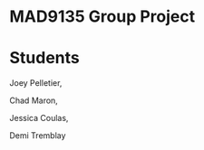 MAD9135 Group Project
=======


Students
========

Joey Pelletier,

Chad Maron,

Jessica Coulas,

Demi Tremblay